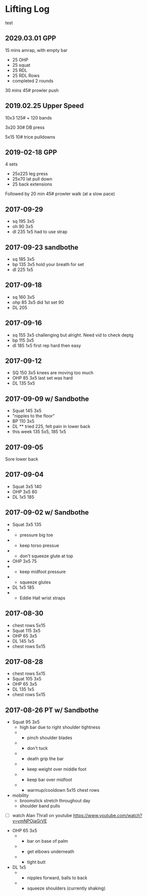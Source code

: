 # Lifting Log

test

## 2029.03.01 GPP

15 mins amrap, with empty bar
- 25 OHP
- 25 squat
- 25 RDL
- 25 RDL Rows
- completed 2 rounds

30 mins 45# prowler push

## 2019.02.25 Upper Speed

10x3 125# + 120 bands

3x20 30# DB press

5x15 10# trice pulldowns

## 2019-02-18 GPP

4 sets
- 25x225 leg press
- 25x70 lat pull down
- 25 back extensions

Followed by 20 min 45# prowler walk (at a slow pace)

## 2017-09-29 
- sq 195 3x5
- oh 90 3x5 
- dl 235 1x5 had to use strap

## 2017-09-23 sandbothe
- sq 185 3x5
- bp 135 3x5 hold your breath for set
- dl 225 1x5

## 2017-09-18 
- sq 160 3x5
- ohp 85 3x5 did 1st set 90
- DL 205

## 2017-09-16
- sq 155 3x5 challenging but alright. Need vid to check deptg
- bp 115 3x5 
- dl 185 1x5 first rep hard then easy

## 2017-09-12 
- SQ 150 3x5 knees are moving too much
- OHP 85 3x5 last set was hard
- DL 135 5x5

## 2017-09-09 w/ Sandbothe
- Squat 145 3x5 
- "nipples to the floor"
- BP 110 3x5
- DL ** tried 225, felt pain in lower back
- this week 135 5x5, 185 1x5

## 2017-09-05 
Sore lower back

## 2017-09-04 
- Squat 3x5 140
- OHP 3x5 80
- DL 1x5 185

## 2017-09-02 w/ Sandbothe
- Squat 3x5 135
- - pressure big toe
- - keep torso pressue
- - don't squeeze glute at top
- OHP 3x5 75
- - keep midfoot pressure
- - squeeze glutes
- DL 1x5 185
- - Eddie Hall wrist straps

## 2017-08-30 
- chest rows 5x15
- Squat 115 3x5
- OHP 65 3x5
- DL 145 1x5
- chest rows 5x15

## 2017-08-28 
- chest rows 5x15
- Squat 105 3x5
- OHP 65 3x5
- DL 135 1x5
- chest rows 5x15


## 2017-08-26 PT w/ Sandbothe
- Squat 95 3x5
  - high bar due to right shoulder tightness
  - * pinch shoulder blades
  - * don't tuck
  - * death grip the bar
  - * keep weight over middle foot
  - * keep bar over midfoot
  - * warmup/cooldown 5x15 chest rows
- mobility
  - broomstick stretch throughout day
  - shoulder band pulls
- [ ] watch Alan Thrall on youtube https://www.youtube.com/watch?v=vmNPOjaGrVE
- OHP 65 3x5
  - * bar on base of palm
  - * get elbows underneath
  - * tight butt
- DL 1x5
  - * nipples forward, balls to back
  - * squeeze shoulders (currently shaking)
